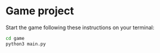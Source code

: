 # Game project

Start the game following these instructions on your terminal:

```sh
cd game
python3 main.py
```